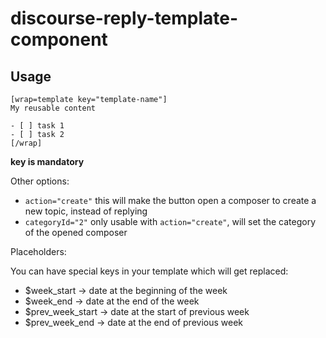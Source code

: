 # discourse-reply-template-component

## Usage

```
[wrap=template key="template-name"]
My reusable content

- [ ] task 1
- [ ] task 2
[/wrap]
```

**key is mandatory**

Other options:

- `action="create"` this will make the button open a composer to create a new topic, instead of replying
- `categoryId="2"` only usable with `action="create"`, will set the category of the opened composer

Placeholders:

You can have special keys in your template which will get replaced:

- \$week_start -> date at the beginning of the week
- \$week_end -> date at the end of the week
- \$prev_week_start -> date at the start of previous week
- \$prev_week_end -> date at the end of previous week

